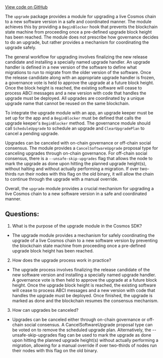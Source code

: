[View code on GitHub](https://github.com/cosmos/cosmos-sdk.git/x/upgrade/doc.go)

The `upgrade` package provides a module for upgrading a live Cosmos chain to a new software version in a safe and coordinated manner. The module achieves this by providing a `BeginBlocker` hook that prevents the blockchain state machine from proceeding once a pre-defined upgrade block height has been reached. The module does not prescribe how governance decides to do an upgrade, but rather provides a mechanism for coordinating the upgrade safely.

The general workflow for upgrading involves finalizing the new release candidate and installing a specially named upgrade handler. An upgrade handler is defined in a new version of the software to define what migrations to run to migrate from the older version of the software. Once the release candidate along with an appropriate upgrade handler is frozen, a governance vote is held to approve the upgrade at a future block height. Once the block height is reached, the existing software will cease to process ABCI messages and a new version with code that handles the upgrade must be deployed. All upgrades are coordinated by a unique upgrade name that cannot be reused on the same blockchain.

To integrate the upgrade module with an app, an upgrade keeper must be set up for the app and a `BeginBlocker` must be defined that calls the upgrade keeper's `BeginBlocker` method. The governance module should call `ScheduleUpgrade` to schedule an upgrade and `ClearUpgradePlan` to cancel a pending upgrade.

Upgrades can be canceled with on-chain governance or off-chain social consensus. The module provides a `CancelSoftwareUpgrade` proposal type for canceling upgrades through on-chain governance. For off-chain social consensus, there is a `--unsafe-skip-upgrades` flag that allows the node to mark the upgrade as done upon hitting the planned upgrade height(s), without halting and without actually performing a migration. If over two-thirds run their nodes with this flag on the old binary, it will allow the chain to continue through the upgrade with a manual override.

Overall, the `upgrade` module provides a crucial mechanism for upgrading a live Cosmos chain to a new software version in a safe and coordinated manner.
## Questions: 
 1. What is the purpose of the upgrade module in the Cosmos SDK?
- The upgrade module provides a mechanism for safely coordinating the upgrade of a live Cosmos chain to a new software version by preventing the blockchain state machine from proceeding once a pre-defined upgrade block height has been reached.

2. How does the upgrade process work in practice?
- The upgrade process involves finalizing the release candidate of the new software version and installing a specially named upgrade handler. A governance vote is then held to approve the upgrade at a future block height. Once the upgrade block height is reached, the existing software will cease to process ABCI messages and a new version with code that handles the upgrade must be deployed. Once finished, the upgrade is marked as done and the blockchain resumes the consensus mechanism.

3. How can upgrades be canceled?
- Upgrades can be canceled either through on-chain governance or off-chain social consensus. A CancelSoftwareUpgrade proposal type can be voted on to remove the scheduled upgrade plan. Alternatively, the --unsafe-skip-upgrades flag can be used to mark the upgrade as done upon hitting the planned upgrade height(s) without actually performing a migration, allowing for a manual override if over two-thirds of nodes run their nodes with this flag on the old binary.